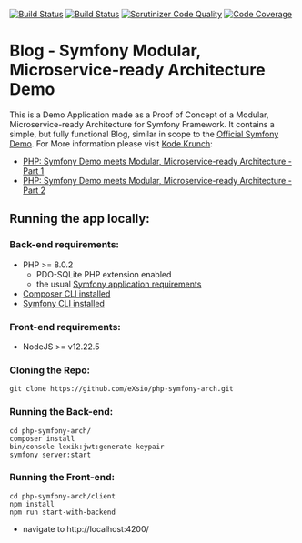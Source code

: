 [![Build Status](https://app.travis-ci.com/eXsio/php-symfony-arch.svg?branch=main)](https://app.travis-ci.com/eXsio/php-symfony-arch)
[![Build Status](https://scrutinizer-ci.com/g/eXsio/php-symfony-arch/badges/build.png?b=main)](https://scrutinizer-ci.com/g/eXsio/php-symfony-arch/build-status/main)
[![Scrutinizer Code Quality](https://scrutinizer-ci.com/g/eXsio/php-symfony-arch/badges/quality-score.png?b=main)](https://scrutinizer-ci.com/g/eXsio/php-symfony-arch/?branch=main)
[![Code Coverage](https://scrutinizer-ci.com/g/eXsio/php-symfony-arch/badges/coverage.png?b=main)](https://scrutinizer-ci.com/g/eXsio/php-symfony-arch/?branch=main)

# Blog - Symfony Modular, Microservice-ready Architecture Demo

This is a Demo Application made as a Proof of Concept of a Modular, Microservice-ready Architecture for Symfony Framework. 
 It contains a simple, but fully functional Blog, similar in scope to the [Official Symfony Demo](https://github.com/symfony/demo). 
For More information please visit [Kode Krunch](https://www.kode-krunch.com/):
- [PHP: Symfony Demo meets Modular, Microservice-ready Architecture - Part 1](https://www.kode-krunch.com/2021/11/php-symfony-modular-architecture-demo-part-1.html)
- [PHP: Symfony Demo meets Modular, Microservice-ready Architecture - Part 2](https://www.kode-krunch.com/2021/12/php-symfony-modular-architecture-demo-part-2.html)

## Running the app locally:

### Back-end requirements:

- PHP >= 8.0.2
  - PDO-SQLite PHP extension enabled
  - the usual [Symfony application requirements](https://symfony.com/doc/current/setup.html#technical-requirements)
- [Composer CLI installed](https://getcomposer.org/doc/00-intro.md)
- [Symfony CLI installed](https://symfony.com/download)

### Front-end requirements:

- NodeJS >= v12.22.5

### Cloning the Repo:

```
git clone https://github.com/eXsio/php-symfony-arch.git
```

### Running the Back-end:
```
cd php-symfony-arch/
composer install
bin/console lexik:jwt:generate-keypair
symfony server:start
```

### Running the Front-end:

```
cd php-symfony-arch/client
npm install
npm run start-with-backend
```

- navigate to http://localhost:4200/